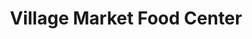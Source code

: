 ---
title: "Village Market Food Center"
url: /elk-rapids/village-market-food-center/
shop: Supermarkt
---
